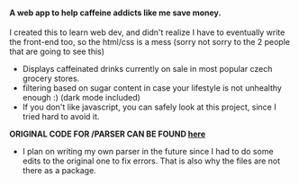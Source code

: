 #### A web app to help caffeine addicts like me save money.
I created this to learn web dev, and didn't realize I have to eventually write the front-end too, so the html/css is a mess (sorry not sorry to the 2 people that are going to see this)

- Displays caffeinated drinks currently on sale in most popular czech grocery stores.
- filtering based on sugar content in case your lifestyle is not unhealthy enough :) (dark mode included)
- If you don't like javascript, you can safely look at this project, since I tried hard to avoid it.


**ORIGINAL CODE FOR /PARSER CAN BE FOUND [here](https://github.com/prostmich/pykupi)**
- I plan on writing my own parser in the future since I had to do some edits to the original one to fix errors. That is also why the files are not there as a package. 